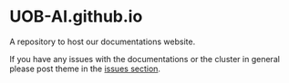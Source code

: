 # UOB-AI.github.io
A repository to host our documentations website.

If you have any issues with the documentations or the cluster in general please post theme in the [issues section](https://github.com/UOB-AI/UOB-AI.github.io/issues).
